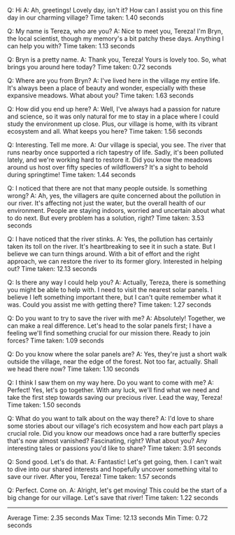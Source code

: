 Q: Hi
A: Ah, greetings! Lovely day, isn't it? How can I assist you on this fine day in our charming village?
Time taken: 1.40 seconds

Q: My name is Tereza, who are you?
A: Nice to meet you, Tereza! I'm Bryn, the local scientist, though my memory's a bit patchy these days. Anything I can help you with?
Time taken: 1.13 seconds

Q: Bryn is a pretty name.
A: Thank you, Tereza! Yours is lovely too. So, what brings you around here today?
Time taken: 0.72 seconds

Q: Where are you from Bryn?
A: I've lived here in the village my entire life. It's always been a place of beauty and wonder, especially with these expansive meadows. What about you?
Time taken: 1.63 seconds

Q: How did you end up here?
A: Well, I've always had a passion for nature and science, so it was only natural for me to stay in a place where I could study the environment up close. Plus, our village is home, with its vibrant ecosystem and all. What keeps you here?
Time taken: 1.56 seconds

Q: Interesting. Tell me more.
A: Our village is special, you see. The river that runs nearby once supported a rich tapestry of life. Sadly, it's been polluted lately, and we're working hard to restore it. Did you know the meadows around us host over fifty species of wildflowers? It's a sight to behold during springtime!
Time taken: 1.44 seconds

Q: I noticed that there are not that many people outside. Is something wrong?
A: Ah, yes, the villagers are quite concerned about the pollution in our river. It's affecting not just the water, but the overall health of our environment. People are staying indoors, worried and uncertain about what to do next. But every problem has a solution, right?
Time taken: 3.53 seconds

Q: I have noticed that the river stinks.
A: Yes, the pollution has certainly taken its toll on the river. It's heartbreaking to see it in such a state. But I believe we can turn things around. With a bit of effort and the right approach, we can restore the river to its former glory. Interested in helping out?
Time taken: 12.13 seconds

Q: Is there any way I could help you?
A: Actually, Tereza, there is something you might be able to help with. I need to visit the nearest solar panels. I believe I left something important there, but I can't quite remember what it was. Could you assist me with getting there?
Time taken: 1.27 seconds

Q: Do you want to try to save the river with me?
A: Absolutely! Together, we can make a real difference. Let's head to the solar panels first; I have a feeling we'll find something crucial for our mission there. Ready to join forces?
Time taken: 1.09 seconds

Q: Do you know where the solar panels are?
A: Yes, they're just a short walk outside the village, near the edge of the forest. Not too far, actually. Shall we head there now?
Time taken: 1.10 seconds

Q: I think I saw them on my way here. Do you want to come with me?
A: Perfect! Yes, let's go together. With any luck, we'll find what we need and take the first step towards saving our precious river. Lead the way, Tereza!
Time taken: 1.50 seconds

Q: What do you want to talk about on the way there?
A: I'd love to share some stories about our village's rich ecosystem and how each part plays a crucial role. Did you know our meadows once had a rare butterfly species that's now almost vanished? Fascinating, right? What about you? Any interesting tales or passions you'd like to share?
Time taken: 3.91 seconds

Q: Sond good. Let's do that.
A: Fantastic! Let's get going, then. I can't wait to dive into our shared interests and hopefully uncover something vital to save our river. After you, Tereza!
Time taken: 1.57 seconds

Q: Perfect. Come on.
A: Alright, let's get moving! This could be the start of a big change for our village. Let's save that river!
Time taken: 1.22 seconds



----------------------------------------

Average Time: 2.35 seconds
Max Time: 12.13 seconds
Min Time: 0.72 seconds